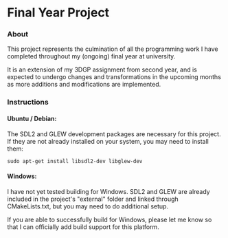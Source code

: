# Final Year Project

### About

This project represents the culmination of all the programming work I have completed throughout my (ongoing) final year at university.

It is an extension of my 3DGP assignment from second year, and is expected to undergo changes and transformations in the upcoming months as more additions and modifications are implemented.

### Instructions

#### Ubuntu / Debian:

The SDL2 and GLEW development packages are necessary for this project. If they are not already installed on your system, you may need to install them:

```sudo apt-get install libsdl2-dev libglew-dev```

#### Windows:

I have not yet tested building for Windows. SDL2 and GLEW are already included in the project's "external" folder and linked through CMakeLists.txt, but you may need to do additional setup. 

If you are able to successfully build for Windows, please let me know so that I can officially add build support for this platform.